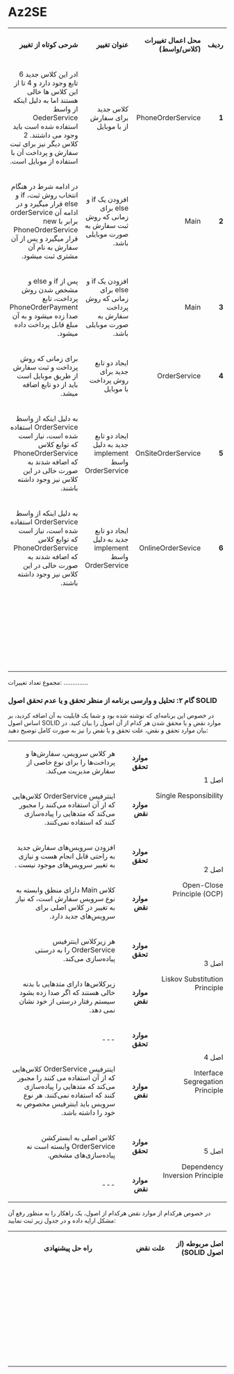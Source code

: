 # Az2SE

<table dir='rtl'>
<tbody>
<tr>
<td width="64">
<p><strong>ردیف</strong></p>
</td>
<td width="198">
<p><strong>محل اعمال تغییرات (کلاس/واسط)</strong></p>
</td>
<td width="141">
<p><strong>عنوان تغییر</strong></p>
</td>
<td width="292">
<p><strong>شرحی کوتاه از تغییر</strong></p>
</td>
</tr>
<tr>
<td width="64">
<p><strong>1</strong></p>
</td>
<td width="198">
<p>PhoneOrderService</p>
</td>
<td width="141">
<p>کلاس جدید برای سفارش از با موبایل</p>
</td>
<td width="292">
<p>ادر این کلاس جدید 6 تابع وجود دارد و 4 تا از این کلاس ها خالی هستند اما به دلیل اینکه از واسط OederService استفاده شده است باید وجود می داشتند. 2 کلاس دیگر نیز برای ثبت سفارش و پرداخت آن با استفاده از موبایل است.</p>
</td>
</tr>

<tr>
<td width="64">
<p><strong>2</strong></p>
</td>
<td width="198">
<p>Main</p>
</td>
<td width="141">
<p>افزودن یک if و else برای زمانی که روش ثبت سفارش به صورت موبایلی باشد.</p>
</td>
<td width="292">
<p> در ادامه شرط در هنگام انتخاب روش ثبت، if و else قرار میگیرد و در ادامه آن orderService برابر با new PhoneOrderService قرار میگیرد و پس از آن سفارش به نام آن مشتری ثبت میشود. </p>
</td>
</tr>

<tr>
<td width="64">
<p><strong>3</strong></p>
</td>
<td width="198">
<p>Main</p>
</td>
<td width="141">
<p>افزودن یک if و else برای زمانی که روش پرداخت سفارش به صورت موبایلی باشد.</p>
</td>
<td width="292">
<p> پس از if و else و مشخص شدن روش پرداخت، تابع PhoneOrderPayment صدا زده میشود و به آن مبلغ قابل پرداخت داده میشود. </p>
</td>
</tr>

<tr>
<td width="64">
<p><strong>4</strong></p>
</td>
<td width="198">
<p>OrderService</p>
</td>
<td width="141">
<p> ایجاد دو تابع جدید برای روش پرداخت با موبایل </p>
</td>
<td width="292">
<p> برای زمانی که روش پرداخت و ثبت سفارش از طریق موبایل است باید از دو تابع اضافه میشد. </p>
</td>
</tr>

<tr>
<td width="64">
<p><strong>5</strong></p>
</td>
<td width="198">
<p>OnSiteOrderService</p>
</td>
<td width="141">
<p>ایجاد دو تابع جدید به دلیل implement واسط OrderService</p>
</td>
<td width="292">
<p> به دلیل اینکه از واسط OrderService استفاده شده است، نیاز  است که توابع کلاس PhoneOrderService که اضافه شدند به صورت خالی در این کلاس نیز وجود داشته باشند.  </p>
</td>
</tr>

<tr>
<td width="64">
<p><strong>6</strong></p>
</td>
<td width="198">
<p>OnlineOrderSevice</p>
</td>
<td width="141">
<p>ایجاد دو تابع جدید به دلیل implement واسط OrderService</p>
</td>
<td width="292">
<p>به دلیل اینکه از واسط OrderService استفاده شده است، نیاز  است که توابع کلاس PhoneOrderService که اضافه شدند  به صورت خالی در این کلاس نیز وجود داشته باشند.</p>
</td>
</tr>

<tr>
<td width="64">
<p><strong>&nbsp;</strong></p>
</td>
<td width="198">
<p>&nbsp;</p>
</td>
<td width="141">
<p>&nbsp;</p>
</td>
<td width="292">
<p>&nbsp;</p>
</td>
</tr>
<tr>
<td width="64">
<p><strong>&nbsp;</strong></p>
</td>
<td width="198">
<p>&nbsp;</p>
</td>
<td width="141">
<p>&nbsp;</p>
</td>
<td width="292">
<p>&nbsp;</p>
</td>
</tr>
<tr>
<td width="64">
<p><strong>&nbsp;</strong></p>
</td>
<td width="198">
<p>&nbsp;</p>
</td>
<td width="141">
<p>&nbsp;</p>
</td>
<td width="292">
<p>&nbsp;</p>
</td>
</tr>
</tbody>
</table>

مجموع تعداد تغییرات: ..............
### گام ۲: تحلیل و وارسی برنامه از منظر تحقق و یا عدم تحقق اصول SOLID
در خصوص این برنامه‌ای که نوشته شده بود و شما یک قابلیت به آن اضافه کردید، بر اساس اصول SOLID موارد نقض و یا محقق شدن هر کدام از آن اصول را بیان کنید. در بیان موارد تحقق و نقض، علت تحقق و یا نقض را نیز به صورت کامل توضیح دهید:

<table dir='rtl'>
<tbody>
<tr>
<td rowspan="2" width="240">
<p>اصل 1</p>
<p>Single Responsibility</p>
</td>
<td width="95">
<p><strong>موارد تحقق</strong></p>
</td>
<td width="454">
<p>هر کلاس سرویس، سفارش‌ها و پرداخت‌ها را برای نوع خاصی از سفارش مدیریت می‌کند.</p>
</td>
</tr>
<tr>
<td>
<p><strong>موارد نقض</strong></p>
</td>
<td>
<p>اینترفیس OrderService کلاس‌هایی که از آن استفاده می‌کنند را مجبور می‌کند که متدهایی را پیاده‌سازی کنند که استفاده نمی‌کنند.</p>
</td>
</tr>
<tr>
<td rowspan="2">
<p>اصل 2</p>
<p>Open-Close Principle (OCP)</p>
</td>
<td>
<p><strong>موارد تحقق</strong></p>
</td>
<td>
<p>افزودن سرویس‌های سفارش جدید به راحتی قابل انجام هست و نیازی به تغییر سرویس‌های موجود نیست .</p>
</td>
</tr>
<tr>
<td>
<p><strong>موارد نقض</strong></p>
</td>
<td>
<p>کلاس  Main دارای منطق وابسته به نوع سرویس سفارش است، که نیاز به تغییر در کلاس اصلی برای سرویس‌های جدید دارد.</p>
</td>
</tr>
<tr>
<td rowspan="2">
<p>اصل 3</p>
<p>Liskov Substitution Principle</p>
</td>
<td>
<p><strong>موارد تحقق</strong></p>
</td>
<td>
<p>هر زیرکلاس اینترفیس OrderService را به درستی پیاده‌سازی می‌کند.</p>
</td>
</tr>
<tr>
<td>
<p><strong>موارد نقض</strong></p>
</td>
<td>
<p>زیرکلاس‌ها دارای متدهایی با بدنه خالی هستند که اگر صدا زده بشود سیستم رفتار درستی از خود نشان نمی دهد.</p>
</td>
</tr>
<tr>
<td rowspan="2">
<p>اصل 4</p>
<p>Interface Segregation Principle</p>
</td>
<td>
<p><strong>موارد تحقق</strong></p>
</td>
<td>
<p>---</p>
</td>
</tr>
<tr>
<td>
<p><strong>موارد نقض</strong></p>
</td>
<td>
<p>اینترفیس OrderService کلاس‌هایی که از آن استفاده می کنند را مجبور می‌کند که متدهایی را پیاده‌سازی کنند که استفاده نمی‌کنند. هر نوع سرویس باید اینترفیس مخصوص به خود را داشته باشد.</p>
</td>
</tr>
<tr>
<td rowspan="2">
<p>اصل 5</p>
<p>Dependency Inversion Principle</p>
</td>
<td>
<p><strong>موارد تحقق</strong></p>
</td>
<td>
<p>کلاس اصلی به ابسترکشن  OrderService وابسته است نه پیاده‌سازی‌های مشخص.</p>
</td>
</tr>
<tr>
<td>
<p><strong>موارد نقض</strong></p>
</td>
<td>
<p>---</p>
</td>
</tr>
</tbody>
</table>
در خصوص هرکدام از موارد نقض هرکدام از اصول، یک راهکار را به منظور رفع آن مشکل ارایه داده و در جدول زیر ثبت نمایید:

<table dir='rtl'>
<tbody>
<tr>
<td width="168">
<p><strong>اصل مربوطه (از اصول </strong><strong>SOLID</strong><strong>)</strong></p>
</td>
<td width="246">
<p><strong>علت نقض</strong></p>
</td>
<td width="284">
<p><strong>راه حل پیشنهادی</strong></p>
</td>
</tr>
<tr>
<td width="168">
<p>&nbsp;</p>
</td>
<td width="246">
<p>&nbsp;</p>
</td>
<td width="284">
<p>&nbsp;</p>
</td>
</tr>
<tr>
<td width="168">
<p>&nbsp;</p>
</td>
<td width="246">
<p>&nbsp;</p>
</td>
<td width="284">
<p>&nbsp;</p>
</td>
</tr>
<tr>
<td width="168">
<p>&nbsp;</p>
</td>
<td width="246">
<p>&nbsp;</p>
</td>
<td width="284">
<p>&nbsp;</p>
</td>
</tr>
<tr>
<td width="168">
<p>&nbsp;</p>
</td>
<td width="246">
<p>&nbsp;</p>
</td>
<td width="284">
<p>&nbsp;</p>
</td>
</tr>
</tbody>
</table>
